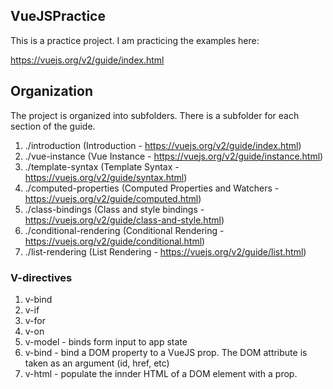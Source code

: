 ## VueJSPractice

This is a practice project. I am practicing the examples here:

https://vuejs.org/v2/guide/index.html

## Organization
The project is organized into subfolders. There is a subfolder for each section of the guide.

1. ./introduction (Introduction - https://vuejs.org/v2/guide/index.html)
2. ./vue-instance (Vue Instance - https://vuejs.org/v2/guide/instance.html)
3. ./template-syntax (Template Syntax - https://vuejs.org/v2/guide/syntax.html)
4. ./computed-properties (Computed Properties and Watchers - https://vuejs.org/v2/guide/computed.html)
5. ./class-bindings (Class and style bindings - https://vuejs.org/v2/guide/class-and-style.html)
6. ./conditional-rendering (Conditional Rendering - https://vuejs.org/v2/guide/conditional.html)
7. ./list-rendering (List Rendering - https://vuejs.org/v2/guide/list.html)

### V-directives

1. v-bind
2. v-if
3. v-for
4. v-on
5. v-model - binds form input to app state
6. v-bind - bind a DOM property to a VueJS prop. The DOM attribute is taken as an argument (id, href, etc)
7. v-html - populate the innder HTML of a DOM element with a prop.